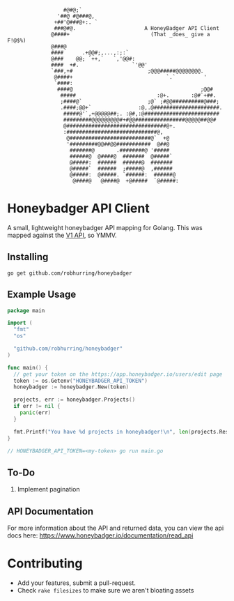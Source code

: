 ```
                  #@#@;`
                '##@ #@###@,
               +##'@###@+:. `
               ###@#@.                      A HoneyBadger API Client
              @####+                          (That _does_ give a F!@$%)
              @###@
              ####      .+@@#;,...,:;:`
              @###    @@; `++,`   `,'@@#:
              ####  +#.                 `'@@'
              `###,+#                        ;@@@#####@@@@@@@@.
               @####+                              `.`         '
               `####:
                ####@                                         ;@@#
                 #####                          :@+.       :@#`+##.
                 ;####@`                     ;@` ;#@@##########@###;
                 .####;@@+`               :@,.@#####################.
                  #####@'`,+@@@@@##;. :@#,:@########################
                  #########@@@@@@@@@#+#@@################@@@@@##@@#
                  @################################@+.
                  :#############################@,
                   @##########################@`  +@
                   '#########@@##@@###########  @##@
                    #######@       .########@ '#####
                    ######@  @####@  #######  @#####`
                    @#####:  ######  ######@  #######
                    @#####`  ######  ;#####@  ,######
                    @#####:  @#####. `######:  ######@
                     @####@   @####@  +@#####  `@#####:
```

# Honeybadger API Client

A small, lightweight honeybadger API mapping for Golang. This was mapped against the [V1 API](https://www.honeybadger.io/documentation/read_api), so YMMV.

## Installing

`go get github.com/robhurring/honeybadger`

## Example Usage

```go
package main

import (
  "fmt"
  "os"

  "github.com/robhurring/honeybadger"
)

func main() {
  // get your token on the https://app.honeybadger.io/users/edit page
  token := os.Getenv("HONEYBADGER_API_TOKEN")
  honeybadger := honeybadger.New(token)

  projects, err := honeybadger.Projects()
  if err != nil {
    panic(err)
  }

  fmt.Printf("You have %d projects in honeybadger!\n", len(projects.Results))
}

// HONEYBADGER_API_TOKEN=<my-token> go run main.go
```

## To-Do

1. Implement pagination

## API Documentation

For more information about the API and returned data, you can view the api docs here: https://www.honeybadger.io/documentation/read_api

# Contributing

* Add your features, submit a pull-request.
* Check `rake filesizes` to make sure we aren't bloating assets